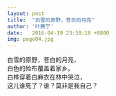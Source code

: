 ```yaml
---
layout: post
title:  "白雪的原野，苍白的月亮"
author: '叶赛宁'
date:   2016-04-19 23:38:18 +0800
img: page04.jpg
---
```

白雪的原野，苍白的月亮，   
白色的殓布覆盖着家乡。   
白桦穿着白麻衣在林中哭泣，   
这儿谁死了？谁？莫非是我自己？
